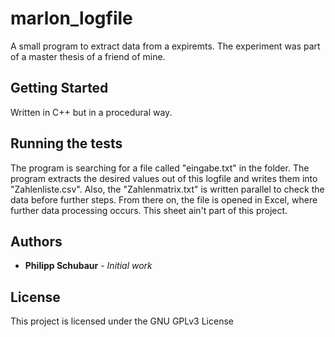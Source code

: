 # marlon_logfile

A small program to extract data from a expiremts. The experiment was part of a master thesis of a friend of mine.

## Getting Started

Written in C++ but in a procedural way.

## Running the tests

The program is searching for a file called "eingabe.txt" in the folder. The program extracts the desired values out of this logfile and writes them into "Zahlenliste.csv". Also, the "Zahlenmatrix.txt" is written parallel to check the data before further steps. From there on, the file is opened in Excel, where further data processing occurs. This sheet ain't part of this project.

## Authors

* **Philipp Schubaur** - *Initial work*

## License

This project is licensed under the GNU GPLv3 License


